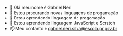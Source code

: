 - 👋 Olá meu nome é Gabriel Neri
- 👀 Estou procurando novas linguagens de progamação
- 🌱 Estou aprendendo linguagem de progamação
- 💞️ Estou aprendendo linguagem JavaScript e Scratch
- 📫 Meu contanto é gabriel.neri.silva@escola.pr.gov.br
